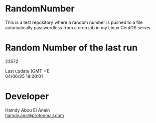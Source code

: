 # RandomNumber    
This is a test repository where a random number is pushed to a file automatically passwordless from a cron job in my Linux CentOS server    
# Random Number of the last run   
23572
      
Last update (GMT +1)    
04/06/25 18:00:01
# Developer    
Hamdy Abou El Anein   
hamdy.aea@protonmail.com
